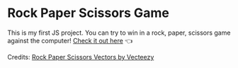 # Rock Paper Scissors Game
This is my first JS project. You can try to win in a rock, paper, scissors game against the computer!
[Check it out here](https://eme-rod.github.io/rockPaperScissors/) :point_left:

Credits:
<a href="https://www.vecteezy.com/free-vector/rock-paper-scissors">Rock Paper Scissors Vectors by Vecteezy</a>
